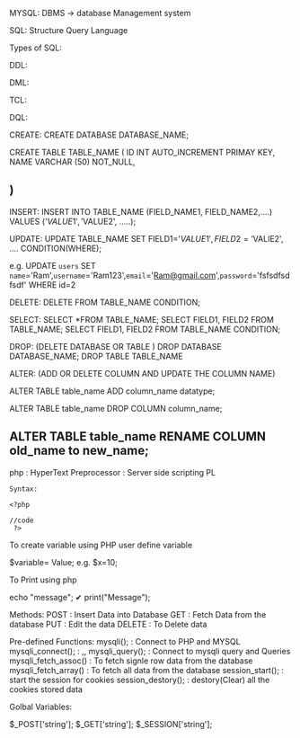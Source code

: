 
MYSQL: DBMS -> database Management system

SQL: Structure Query Language

Types of SQL:

DDL:

DML:

TCL:

DQL: 


CREATE:
CREATE DATABASE DATABASE_NAME;

CREATE TABLE TABLE_NAME (
    ID INT AUTO_INCREMENT PRIMAY KEY,
    NAME VARCHAR (50) NOT_NULL,

)
---------------------------------------------------------------
INSERT:
INSERT INTO TABLE_NAME (FIELD_NAME1, FIELD_NAME2,....)
VALUES ('$VALUE1', '$VALUE2', .....);


UPDATE:
UPDATE TABLE_NAME SET FIELD1='$VALUE1', FIELD2='$VALIE2', .... CONDITION(WHERE);

e.g.
UPDATE `users` SET `name`='Ram',`username`='Ram123',`email`='Ram@gmail.com',`password`='fsfsdfsdfsdf' WHERE id=2

DELETE:
DELETE FROM TABLE_NAME CONDITION;

SELECT:
SELECT *FROM TABLE_NAME;
SELECT FIELD1, FIELD2 FROM TABLE_NAME;
SELECT FIELD1, FIELD2 FROM TABLE_NAME CONDITION;

DROP: (DELETE DATABASE OR TABLE )
DROP DATABASE DATABASE_NAME;
DROP TABLE TABLE_NAME


ALTER: (ADD OR DELETE COLUMN AND UPDATE THE COLUMN NAME)

ALTER TABLE table_name
ADD column_name datatype;

ALTER TABLE table_name
DROP COLUMN column_name;

ALTER TABLE table_name
RENAME COLUMN old_name to new_name;
-------------------------------------------------------------------


php : HyperText Preprocessor
    : Server side scripting PL

    Syntax:

    <?php
    
    //code 
     ?>

To create variable using PHP
user define variable

$variable= Value;
e.g.
$x=10;


To Print using php

echo "message";  ✔
print("Message");

Methods:
POST    : Insert Data into Database
GET     : Fetch Data from the database
PUT     : Edit the data
DELETE  : To Delete data


Pre-defined Functions:
mysqli();               : Connect to PHP and MYSQL
mysqli_connect();       : ,,
mysqli_query();         : Connect to mysqli query and Queries 
mysqli_fetch_assoc()    : To fetch signle row data from the database
mysqli_fetch_array()    : To fetch all data from the database
session_start();        : start the session for cookies
session_destory();      : destory(Clear) all the cookies stored data


Golbal Variables:

$_POST['string'];
$_GET['string'];
$_SESSION['string'];



